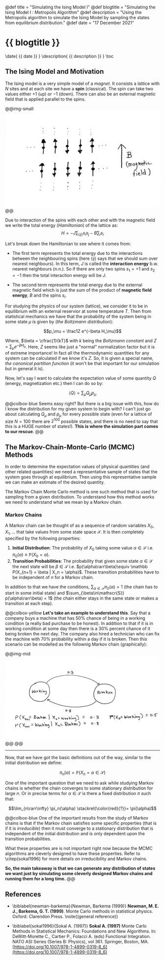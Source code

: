 @def title = "Simulating the Ising Model I"
@def blogtitle = "Simulating the Ising Model I : Metropolis Algorithm"
@def description = "Using the Metropolis algorithm to simulate the Ising Model by sampling the states from equilibrium distribution."
@def date = "17 December 2021"

# {{ blogtitle }}
\date{ {{ date }} }
\description{ {{ description }} }
\toc

## The Ising Model and Motivation

The Ising model is a very simple model of a *magnet*. It consists a lattice with $N$ sites and at each site we have a **spin** (classical). The spin can take two values either $+1$ (up) or $-1$ (down). There can also be an external magnetic field that is applied parallel to the spins.

@@img-small
![](/assets/images/blog/ising_lattice.jpeg)
@@

Due to interaction of the spins with each other and with the magnetic field we write the total energy (*Hamiltonian*) of the lattice as:
$$
    H = -J\sum_{\langle ij \rangle} s_i s_j - B \sum_{i} s_i 
$$

Let's break down the Hamiltonian to see where it comes from:
- The first term represents the total energy due to the interactions between the neighbouring spins (here $\langle ij \rangle$ says that we should sum over nearest neighbours). In this term, $J$ is called the **interaction energy** b.w. nearest neighbours (n.n.). So if there are only two spins $s_1 = +1$ and $s_2=-1$ then the total interaction energy will be $J$.

- The second term represents the total energy due to the external magnetic field which is just the sum of the product of **magnetic field energy**, $B$ and the spins $s_i$.

For studying the physics of our system (lattice), we consider it to be in equilibrium with an external reservior at some temperature $T$. Then from statistical mechanics we have that the probability of the system being in some state $\mu$ is given by (*the Boltzmann distribution*):

$$p_\mu = \frac1Z e^{-\beta H_\mu}$$

Where, $\beta = \cfrac{1}{kT}$ with $k$ being the *Boltzmann constant* and $Z = \displaystyle \sum_{\mu} e^{-\beta H_\mu}$. Here, $Z$ seems like just a "normal" normalization factor but it is of extreme importance! In fact all the thermodynamic quantities for any system can be calculated if we know it's $Z$. So, it is given a special name, *the canonical partition function* (it won't be that important for our simulation but in general it is).

Now, let's say I want to calculate the expectation value of some quantity $Q$ (energy, magnetization etc.) then I can do so by:

$$\langle Q\rangle = \sum_{\mu} Q_\mu p_\mu$$

@@colbox-blue
Seems easy right? But there is a big issue with this, how do I know the distribution for my given system to begin with? I can't just go about calculating $Q_\mu$ and $p_\mu$ for every possible state (even for a lattice of size $N=100$ there are $2^{100}$ possible states, and there is no need to say that this is a HUGE number of states!). **This is where the simulation part comes to our rescue**.
@@

## The Markov-Chain-Monte-Carlo (MCMC) Methods

In order to determine the expectation values of physical quantities (and other related quantities) we need a representative sample of states that the system goes through at equilibrium. Then using this representative sample we can make an estimate of the desired quantity.

The Markov Chain Monte Carlo method is one such method that is used for sampling from a given distribution. To understand how this method works we need to understand what we mean by a Markov chain.

### Markov Chains

A Markov chain can be thought of as a sequence of random variables $X_0, X_1, \dots$ that take values from some state space $\mathscr{S}$. It is then completely specified by the following properties:

1. **Initial Distribution**: The probability of $X_0$ taking some value $\alpha \in \mathscr{S}$ i.e. $\pi_0(\alpha)\equiv\mathbb P (X_0 = \alpha)$.
2. **Transition Probabilities**: The probability that given some state $\alpha\in\mathscr S$ the next state will be $\beta\in\mathscr S$ i.e. $p(\alpha\rarr\beta)\equiv \mathbb P(X_{n+1} = \beta | X_n = \alpha)$. These transition probabilities have to be independent of $n$ for a Markov chain.

In addition to that we have the conditions, $\sum_{\alpha\in\mathscr{S}} \pi_0(\alpha) = 1$ (the chain has to start in some initial state) and $\sum_{\beta\in\mathscr{S}} p(\alpha\rarr\beta) = 1$ (the chain either stays in the same state or makes a transition at each step).


@@colbox-yellow
**Let's take an example to understand this**. Say that a company buys a machine that has 50% chance of being in a working condition (a really bad purchase to be honest). In addition to that if it is in working condition at some day then there is a 30% percent chance of it being broken the next day. The company also hired a technician who can fix the machine with 70% probability within a day if it is broken. Then this scenario can be modelled as the follownig Markov chain (graphically):

@@img-mid
![](/assets/images/blog/markov_chain_eg.jpeg)
@@
@@

---

Now, that we have got the basic definitions out of the way, similar to the initial distribution we define:

$$\pi_n(\alpha) = \mathbb P(X_n = \alpha \in \mathscr{S})$$

One of the important question that we need to ask while studying Markov chains is whether the chain converges to some stationary distribution for large $n$. Or in precise terms for $\alpha\in\mathscr{S}$ is there a fixed distribution $\pi$ such that:

$$\lim_{n\rarr\infty} \pi_n(\alpha) \stackrel{\color{red}{?}}= \pi(\alpha)$$

@@colbox-blue
One of the important results from the study of Markov chains is that if the Markov chain satisfies some specific properties (that is if it is *irreducible*) then it must converge to a stationary distribution that is independent of the initial distribution and is only dependent upon the transition probabilities.

What these properties are is not important right now because the MCMC algorithms are cleverly designed to have these properties. Refer to \citep{sokal1996} for more details on irreducibility and Markov chains.

**So, the main takeaway is that we can generate any distribution of states we want just by simulating some cleverly designed Markov chains and running them for a long time.**
@@


## References

- \biblabel{newman-barkema}{Newman, Barkema (1999)} **Newman, M. E. J., Barkema, G. T. (1999)**. Monte Carlo methods in statistical physics. Oxford: Clarendon Press. \note{(general reference)}

- \biblabel{sokal1996}{Sokal A. (1997)} **Sokal A. (1997)** Monte Carlo Methods in Statistical Mechanics: Foundations and New Algorithms. In: DeWitt-Morette C., Cartier P., Folacci A. (eds) Functional Integration. NATO ASI Series (Series B: Physics), vol 361. Springer, Boston, MA. [https://doi.org/10.1007/978-1-4899-0319-8_6](https://doi.org/10.1007/978-1-4899-0319-8_6)